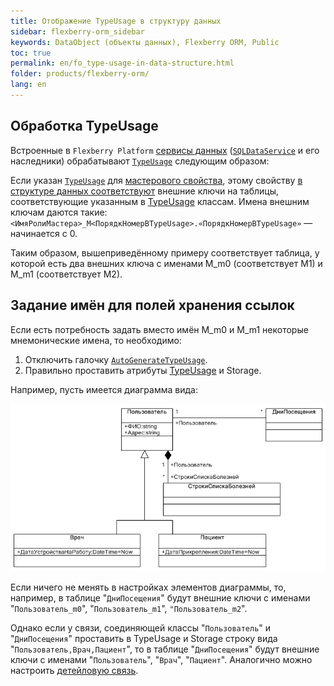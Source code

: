 ```yaml
---
title: Отображение TypeUsage в структуру данных
sidebar: flexberry-orm_sidebar
keywords: DataObject (объекты данных), Flexberry ORM, Public
toc: true
permalink: en/fo_type-usage-in-data-structure.html
folder: products/flexberry-orm/
lang: en
---
```


## Обработка TypeUsage

Встроенные в `Flexberry Platform` [сервисы данных](fo_data-service.html) ([`SQLDataService`](fo_sql-data-service.html) и его наследники) обрабатывают [`TypeUsage`](fo_type-usage-problem.html) следующим образом:

Если указан [`TypeUsage`](fo_type-usage-problem.html) для [мастерового свойства](fo_master-association.html), этому свойству [в структуре данных соответствуют](fo_data-objects-and-database-structures.html) внешние ключи на таблицы, соответствующие указанным в [TypeUsage](fo_type-usage-problem.html) классам. Имена внешним ключам даются такие: `<ИмяРолиМастера>_M<ПорядкНомерВTypeUsage>.«ПорядкНомерВTypeUsage»` — начинается с 0.


Таким образом, вышеприведённому примеру соответствует таблица, у которой есть два внешних ключа с именами M_m0 (соответствует M1) и M_m1 (соответствует M2).

## Задание имён для полей хранения ссылок

Если есть потребность задать вместо имён M_m0 и M_m1 некоторые мнемонические имена, то необходимо:

1. Отключить галочку [`AutoGenerateTypeUsage`](fo_master-association.html).
2. Правильно проставить атрибуты [TypeUsage](fo_type-usage-problem.html) и Storage.

Например, пусть имеется диаграмма вида:

![](/images/pages/products/flexberry-orm/type-usage-in-data-structure/type-usage-test.png)

Если ничего не менять в настройках элементов диаграммы, то, например, в таблице "`ДниПосещения`" будут внешние ключи с именами "`Пользователь_m0`", "`Пользователь_m1`", `"Пользователь_m2`". 

Однако если у связи, соединяющей классы "`Пользователь`" и "`ДниПосещения`" проставить в TypeUsage и Storage строку вида "`Пользователь,Врач,Пациент`", то в таблице "`ДниПосещения`" будут внешние ключи с именами "`Пользователь`", "`Врач`", "`Пациент`". Аналогично можно настроить [детейловую связь](fo_detail-associations-properties.html).
